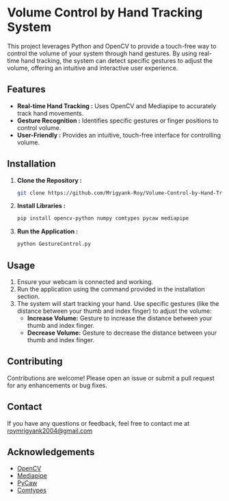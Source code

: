 # Volume Control by Hand Tracking System

This project leverages Python and OpenCV to provide a touch-free way to control the volume of your system through hand gestures. By using real-time hand tracking, the system can detect specific gestures to adjust the volume, offering an intuitive and interactive user experience.

## Features

- **Real-time Hand Tracking :** Uses OpenCV and Mediapipe to accurately track hand movements.
- **Gesture Recognition :** Identifies specific gestures or finger positions to control volume.
- **User-Friendly :** Provides an intuitive, touch-free interface for controlling volume.

## Installation

1. **Clone the Repository :**
   ```bash
   git clone https://github.com/Mrigyank-Roy/Volume-Control-by-Hand-Tracking-System.git

2. **Install Libraries :**
   ```bash
   pip install opencv-python numpy comtypes pycaw mediapipe

3. **Run the Application :**
   ```bash
   python GestureControl.py

## Usage

1. Ensure your webcam is connected and working.
2. Run the application using the command provided in the installation section.
3. The system will start tracking your hand. Use specific gestures (like the distance between your thumb and index finger) to adjust the volume:
   - **Increase Volume:** Gesture to increase the distance between your thumb and index finger.
   - **Decrease Volume:** Gesture to decrease the distance between your thumb and index finger.

## Contributing

Contributions are welcome! Please open an issue or submit a pull request for any enhancements or bug fixes.

## Contact
If you have any questions or feedback, feel free to contact me at roymrigyank2004@gmail.com

## Acknowledgements

- [OpenCV](https://opencv.org/)
- [Mediapipe](https://mediapipe.dev/)
- [PyCaw](https://github.com/AndreMiras/pycaw)
- [Comtypes](https://pypi.org/project/comtypes/)


